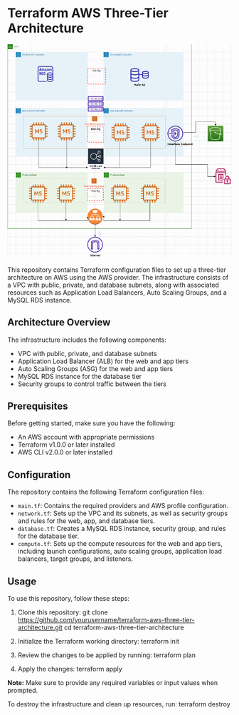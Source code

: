 # Terraform AWS Three-Tier Architecture

![Architecture Overview](arch.png)

This repository contains Terraform configuration files to set up a three-tier architecture on AWS using the AWS provider. The infrastructure consists of a VPC with public, private, and database subnets, along with associated resources such as Application Load Balancers, Auto Scaling Groups, and a MySQL RDS instance.

## Architecture Overview

The infrastructure includes the following components:

- VPC with public, private, and database subnets
- Application Load Balancer (ALB) for the web and app tiers
- Auto Scaling Groups (ASG) for the web and app tiers
- MySQL RDS instance for the database tier
- Security groups to control traffic between the tiers

## Prerequisites

Before getting started, make sure you have the following:

- An AWS account with appropriate permissions
- Terraform v1.0.0 or later installed
- AWS CLI v2.0.0 or later installed

## Configuration

The repository contains the following Terraform configuration files:

- `main.tf`: Contains the required providers and AWS profile configuration.
- `network.tf`: Sets up the VPC and its subnets, as well as security groups and rules for the web, app, and database tiers.
- `database.tf`: Creates a MySQL RDS instance, security group, and rules for the database tier.
- `compute.tf`: Sets up the compute resources for the web and app tiers, including launch configurations, auto scaling groups, application load balancers, target groups, and listeners.

## Usage

To use this repository, follow these steps:

1. Clone this repository:
  git clone https://github.com/yourusername/terraform-aws-three-tier-architecture.git
  cd terraform-aws-three-tier-architecture

2. Initialize the Terraform working directory:
  terraform init

3. Review the changes to be applied by running:
    terraform plan

4. Apply the changes:
  terraform apply

**Note:** Make sure to provide any required variables or input values when prompted.

To destroy the infrastructure and clean up resources, run:
  terraform destroy
